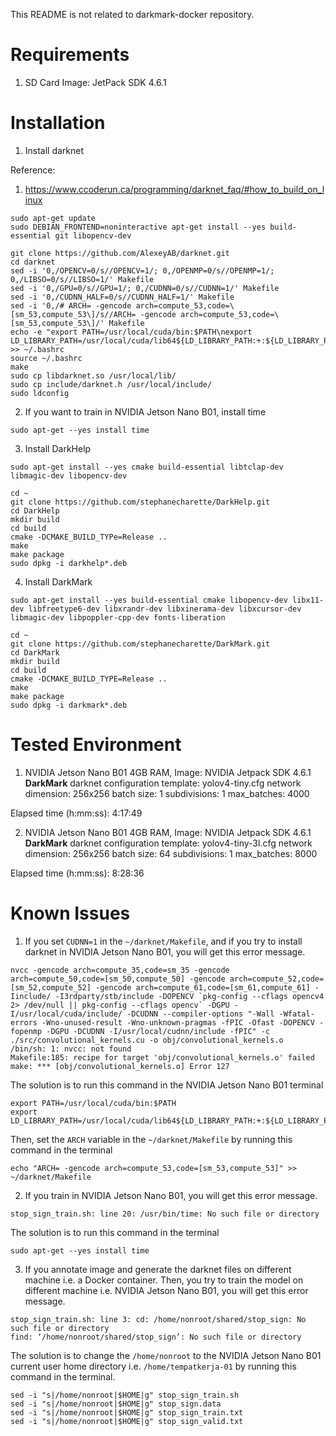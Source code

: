 This README is not related to darkmark-docker repository.

# Requirements

1. SD Card Image: JetPack SDK 4.6.1

# Installation

1. Install darknet

Reference:
1. https://www.ccoderun.ca/programming/darknet_faq/#how_to_build_on_linux
```
sudo apt-get update
sudo DEBIAN_FRONTEND=noninteractive apt-get install --yes build-essential git libopencv-dev

git clone https://github.com/AlexeyAB/darknet.git
cd darknet
sed -i '0,/OPENCV=0/s//OPENCV=1/; 0,/OPENMP=0/s//OPENMP=1/; 0,/LIBSO=0/s//LIBSO=1/' Makefile
sed -i '0,/GPU=0/s//GPU=1/; 0,/CUDNN=0/s//CUDNN=1/' Makefile
sed -i '0,/CUDNN_HALF=0/s//CUDNN_HALF=1/' Makefile
sed -i '0,/# ARCH= -gencode arch=compute_53,code=\[sm_53,compute_53\]/s//ARCH= -gencode arch=compute_53,code=\[sm_53,compute_53\]/' Makefile
echo -e "export PATH=/usr/local/cuda/bin:$PATH\nexport LD_LIBRARY_PATH=/usr/local/cuda/lib64${LD_LIBRARY_PATH:+:${LD_LIBRARY_PATH}}" >> ~/.bashrc
source ~/.bashrc
make
sudo cp libdarknet.so /usr/local/lib/
sudo cp include/darknet.h /usr/local/include/
sudo ldconfig
```

2. If you want to train in NVIDIA Jetson Nano B01, install time
```
sudo apt-get --yes install time
```

3. Install DarkHelp
```
sudo apt-get install --yes cmake build-essential libtclap-dev libmagic-dev libopencv-dev

cd ~
git clone https://github.com/stephanecharette/DarkHelp.git
cd DarkHelp
mkdir build
cd build
cmake -DCMAKE_BUILD_TYPe=Release ..
make
make package
sudo dpkg -i darkhelp*.deb
```

4. Install DarkMark
```
sudo apt-get install --yes build-essential cmake libopencv-dev libx11-dev libfreetype6-dev libxrandr-dev libxinerama-dev libxcursor-dev libmagic-dev libpoppler-cpp-dev fonts-liberation

cd ~
git clone https://github.com/stephanecharette/DarkMark.git
cd DarkMark
mkdir build
cd build
cmake -DCMAKE_BUILD_TYPE=Release ..
make
make package
sudo dpkg -i darkmark*.deb
```

# Tested Environment

1. NVIDIA Jetson Nano B01 4GB RAM, Image: NVIDIA Jetpack SDK 4.6.1
**DarkMark**
darknet configuration template: yolov4-tiny.cfg
network dimension: 256x256
batch size: 1
subdivisions: 1
max_batches: 4000

Elapsed time (h:mm:ss): 4:17:49

2. NVIDIA Jetson Nano B01 4GB RAM, Image: NVIDIA Jetpack SDK 4.6.1
**DarkMark**
darknet configuration template: yolov4-tiny-3l.cfg
network dimension: 256x256
batch size: 64
subdivisions: 1
max_batches: 8000

Elapsed time (h:mm:ss): 8:28:36

# Known Issues

1. If you set `CUDNN=1` in the `~/darknet/Makefile`, and if you try to install darknet in NVIDIA Jetson Nano B01, you will get this error message.
```
nvcc -gencode arch=compute_35,code=sm_35 -gencode arch=compute_50,code=[sm_50,compute_50] -gencode arch=compute_52,code=[sm_52,compute_52] -gencode arch=compute_61,code=[sm_61,compute_61] -Iinclude/ -I3rdparty/stb/include -DOPENCV `pkg-config --cflags opencv4 2> /dev/null || pkg-config --cflags opencv` -DGPU -I/usr/local/cuda/include/ -DCUDNN --compiler-options "-Wall -Wfatal-errors -Wno-unused-result -Wno-unknown-pragmas -fPIC -Ofast -DOPENCV -fopenmp -DGPU -DCUDNN -I/usr/local/cudnn/include -fPIC" -c ./src/convolutional_kernels.cu -o obj/convolutional_kernels.o
/bin/sh: 1: nvcc: not found
Makefile:185: recipe for target 'obj/convolutional_kernels.o' failed
make: *** [obj/convolutional_kernels.o] Error 127
```

The solution is to run this command in the NVIDIA Jetson Nano B01 terminal
```
export PATH=/usr/local/cuda/bin:$PATH
export LD_LIBRARY_PATH=/usr/local/cuda/lib64${LD_LIBRARY_PATH:+:${LD_LIBRARY_PATH}}
```

Then, set the `ARCH` variable in the `~/darknet/Makefile` by running this command in the terminal
```
echo "ARCH= -gencode arch=compute_53,code=[sm_53,compute_53]" >> ~/darknet/Makefile
```

2. If you train in NVIDIA Jetson Nano B01, you will get this error message.

```
stop_sign_train.sh: line 20: /usr/bin/time: No such file or directory
```

The solution is to run this command in the terminal
```
sudo apt-get --yes install time
```

3. If you annotate image and generate the darknet files on different machine i.e. a Docker container. Then, you try to train the model on different machine i.e. NVIDIA Jetson Nano B01, you will get this error message.

```
stop_sign_train.sh: line 3: cd: /home/nonroot/shared/stop_sign: No such file or directory
find: ‘/home/nonroot/shared/stop_sign’: No such file or directory
```

The solution is to change the `/home/nonroot` to the NVIDIA Jetson Nano B01 current user home directory i.e. `/home/tempatkerja-01` by running this command in the terminal.

```
sed -i "s|/home/nonroot|$HOME|g" stop_sign_train.sh
sed -i "s|/home/nonroot|$HOME|g" stop_sign.data
sed -i "s|/home/nonroot|$HOME|g" stop_sign_train.txt
sed -i "s|/home/nonroot|$HOME|g" stop_sign_valid.txt
```